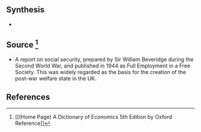 ## Synthesis
- 
## Source [^1]
- A report on social security, prepared by Sir William Beveridge during the Second World War, and published in 1944 as Full Employment in a Free Society. This was widely regarded as the basis for the creation of the post-war welfare state in the UK.
## References

[^1]: [[(Home Page) A Dictionary of Economics 5th Edition by Oxford Reference]]